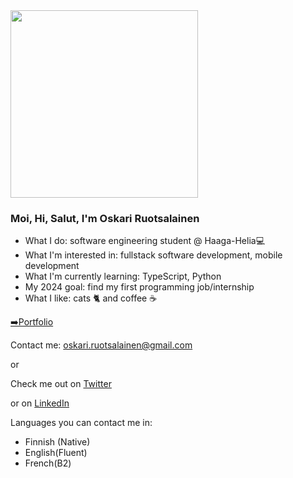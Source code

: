 <img src="https://user-images.githubusercontent.com/78789083/212533303-b3a5a09c-e207-4355-a106-d9499b0149ec.gif" width=300>

<h3>Moi, Hi, Salut, I'm Oskari Ruotsalainen</h3>

- What I do: software engineering student @ Haaga-Helia💻
- What I'm interested in: fullstack software development, mobile development
- What I'm currently learning: TypeScript, Python
- My 2024 goal: find my first programming job/internship
- What I like: cats 🐈 and coffee ☕

[➡️Portfolio](https://oskariruo.github.io./)

Contact me: oskari.ruotsalainen@gmail.com

or

Check me out on [Twitter](https://twitter.com/timoonnioskari)

or on [LinkedIn](https://www.linkedin.com/in/oskari-ruotsalainen-721083253/)

Languages you can contact me in: 
- Finnish (Native)
- English(Fluent)
- French(B2)


